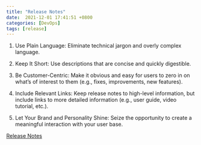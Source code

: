 ```yaml
---
title: "Release Notes"
date:  2021-12-01 17:41:51 +0800
categories: [DevOps]
tags: [release]
---
```


1. Use Plain Language: Eliminate technical jargon and overly complex language.

2. Keep It Short: Use descriptions that are concise and quickly digestible.
3. Be Customer-Centric: Make it obvious and easy for users to zero in on what’s of interest to them (e.g., fixes, improvements, new features).

4. Include Relevant Links: Keep release notes to high-level information, but include links to more detailed information (e.g., user guide, video tutorial, etc.).

5. Let Your Brand and Personality Shine: Seize the opportunity to create a meaningful interaction with your user base.

[Release Notes](https://www.productplan.com/glossary/release-notes/)

